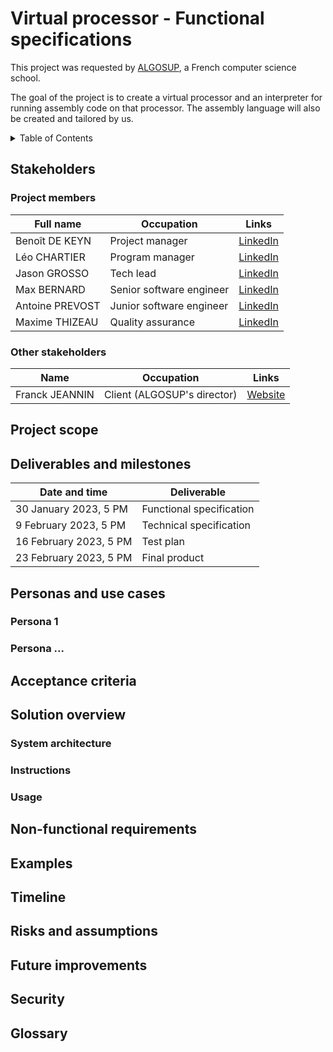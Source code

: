 # Virtual processor - Functional specifications

This project was requested by [ALGOSUP](https://algosup.com), a French computer science school.

The goal of the project is to create a virtual processor and an interpreter for running assembly code on 
that processor.
The assembly language will also be created and tailored by us.

<details>
<summary>Table of Contents</summary>

- [Stakeholders](#stakeholders)
  - [Project members](#project-members)
  - [Other stakeholders](#other-stakeholders)
- [Project scope](#project-scope)
- [Deliverables and milestones](#deliverables-and-milestones)
- [Personas and use cases](#personas-and-use-cases)
  - [Persona 1](#persona-1)
  - [Persona ...](#persona-)
- [Acceptance criteria](#acceptance-criteria)
- [Solution overview](#solution-overview)
  - [System architecture](#system-architecture)
  - [Instructions](#instructions)
  - [Usage](#usage)
- [Non-functional requirements](#non-functional-requirements)
- [Examples](#examples)
- [Timeline](#timeline)
- [Risks and assumptions](#risks-and-assumptions)
- [Future improvements](#future-improvements)
- [Security](#security)
- [Glossary](#glossary)
</summary></details>

## Stakeholders

### Project members

| Full name       | Occupation               | Links                                                             |
| --------------- | ------------------------ | ----------------------------------------------------------------- |
| Benoît DE KEYN  | Project manager          | [LinkedIn](https://linkedin.com/in/beno%C3%AEt-de-keyn-71611b293) |
| Léo CHARTIER    | Program manager          | [LinkedIn](https://linkedin.com/in/l%C3%A9o-chartier-367111221)   |
| Jason GROSSO    | Tech lead                | [LinkedIn](https://linkedin.com/in/jason-grosso-847b39251)        |
| Max BERNARD     | Senior software engineer | [LinkedIn](https://linkedin.com/in/max-bernard-b77680210)         |
| Antoine PREVOST | Junior software engineer | [LinkedIn](https://linkedin.com/in/antoine-prevost-dev)           |
| Maxime THIZEAU  | Quality assurance        | [LinkedIn](https://linkedin.com/in/maxime-thizeau-0b311a293)      |

### Other stakeholders

| Name           | Occupation                  | Links                          |
| -------------- | --------------------------- | ------------------------------ |
| Franck JEANNIN | Client (ALGOSUP's director) | [Website](https://algosup.com) |

## Project scope

<!-- TODO -->

## Deliverables and milestones

| Date and time          | Deliverable              |
| ---------------------- | ------------------------ |
| 30 January 2023, 5 PM  | Functional specification |
| 9 February 2023, 5 PM  | Technical specification  |
| 16 February 2023, 5 PM | Test plan                |
| 23 February 2023, 5 PM | Final product            |

## Personas and use cases

<!-- TODO -->

### Persona 1

### Persona ...

## Acceptance criteria

<!-- TODO -->

## Solution overview

<!-- TODO -->

### System architecture

<!-- TODO -->

### Instructions

<!-- TODO -->

### Usage

<!-- TODO -->

## Non-functional requirements

<!-- TODO -->

## Examples

<!-- TODO -->

## Timeline

<!-- TODO -->

## Risks and assumptions

<!-- TODO -->

## Future improvements

<!-- TODO -->

## Security

<!-- TODO -->

## Glossary
